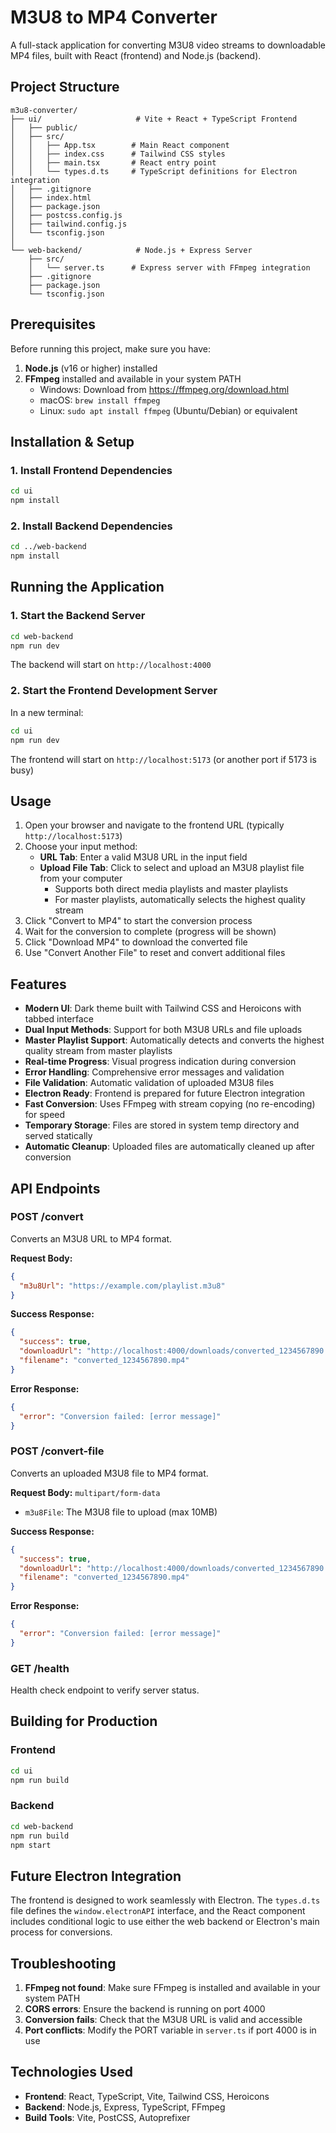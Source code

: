 # M3U8 to MP4 Converter

A full-stack application for converting M3U8 video streams to downloadable MP4 files, built with React (frontend) and Node.js (backend).

## Project Structure

```
m3u8-converter/
├── ui/                     # Vite + React + TypeScript Frontend
│   ├── public/
│   ├── src/
│   │   ├── App.tsx        # Main React component
│   │   ├── index.css      # Tailwind CSS styles
│   │   ├── main.tsx       # React entry point
│   │   └── types.d.ts     # TypeScript definitions for Electron integration
│   ├── .gitignore
│   ├── index.html
│   ├── package.json
│   ├── postcss.config.js
│   ├── tailwind.config.js
│   └── tsconfig.json
│
└── web-backend/            # Node.js + Express Server
    ├── src/
    │   └── server.ts      # Express server with FFmpeg integration
    ├── .gitignore
    ├── package.json
    └── tsconfig.json
```

## Prerequisites

Before running this project, make sure you have:

1. **Node.js** (v16 or higher) installed
2. **FFmpeg** installed and available in your system PATH
   - Windows: Download from https://ffmpeg.org/download.html
   - macOS: `brew install ffmpeg`
   - Linux: `sudo apt install ffmpeg` (Ubuntu/Debian) or equivalent

## Installation & Setup

### 1. Install Frontend Dependencies

```bash
cd ui
npm install
```

### 2. Install Backend Dependencies

```bash
cd ../web-backend
npm install
```

## Running the Application

### 1. Start the Backend Server

```bash
cd web-backend
npm run dev
```

The backend will start on `http://localhost:4000`

### 2. Start the Frontend Development Server

In a new terminal:

```bash
cd ui
npm run dev
```

The frontend will start on `http://localhost:5173` (or another port if 5173 is busy)

## Usage

1. Open your browser and navigate to the frontend URL (typically `http://localhost:5173`)
2. Choose your input method:
   - **URL Tab**: Enter a valid M3U8 URL in the input field
   - **Upload File Tab**: Click to select and upload an M3U8 playlist file from your computer
     - Supports both direct media playlists and master playlists
     - For master playlists, automatically selects the highest quality stream
3. Click "Convert to MP4" to start the conversion process
4. Wait for the conversion to complete (progress will be shown)
5. Click "Download MP4" to download the converted file
6. Use "Convert Another File" to reset and convert additional files

## Features

- **Modern UI**: Dark theme built with Tailwind CSS and Heroicons with tabbed interface
- **Dual Input Methods**: Support for both M3U8 URLs and file uploads
- **Master Playlist Support**: Automatically detects and converts the highest quality stream from master playlists
- **Real-time Progress**: Visual progress indication during conversion
- **Error Handling**: Comprehensive error messages and validation
- **File Validation**: Automatic validation of uploaded M3U8 files
- **Electron Ready**: Frontend is prepared for future Electron integration
- **Fast Conversion**: Uses FFmpeg with stream copying (no re-encoding) for speed
- **Temporary Storage**: Files are stored in system temp directory and served statically
- **Automatic Cleanup**: Uploaded files are automatically cleaned up after conversion

## API Endpoints

### POST /convert

Converts an M3U8 URL to MP4 format.

**Request Body:**

```json
{
  "m3u8Url": "https://example.com/playlist.m3u8"
}
```

**Success Response:**

```json
{
  "success": true,
  "downloadUrl": "http://localhost:4000/downloads/converted_1234567890.mp4",
  "filename": "converted_1234567890.mp4"
}
```

**Error Response:**

```json
{
  "error": "Conversion failed: [error message]"
}
```

### POST /convert-file

Converts an uploaded M3U8 file to MP4 format.

**Request Body:** `multipart/form-data`
- `m3u8File`: The M3U8 file to upload (max 10MB)

**Success Response:**

```json
{
  "success": true,
  "downloadUrl": "http://localhost:4000/downloads/converted_1234567890.mp4",
  "filename": "converted_1234567890.mp4"
}
```

**Error Response:**

```json
{
  "error": "Conversion failed: [error message]"
}
```

### GET /health

Health check endpoint to verify server status.

## Building for Production

### Frontend

```bash
cd ui
npm run build
```

### Backend

```bash
cd web-backend
npm run build
npm start
```

## Future Electron Integration

The frontend is designed to work seamlessly with Electron. The `types.d.ts` file defines the `window.electronAPI` interface, and the React component includes conditional logic to use either the web backend or Electron's main process for conversions.

## Troubleshooting

1. **FFmpeg not found**: Make sure FFmpeg is installed and available in your system PATH
2. **CORS errors**: Ensure the backend is running on port 4000
3. **Conversion fails**: Check that the M3U8 URL is valid and accessible
4. **Port conflicts**: Modify the PORT variable in `server.ts` if port 4000 is in use

## Technologies Used

- **Frontend**: React, TypeScript, Vite, Tailwind CSS, Heroicons
- **Backend**: Node.js, Express, TypeScript, FFmpeg
- **Build Tools**: Vite, PostCSS, Autoprefixer

